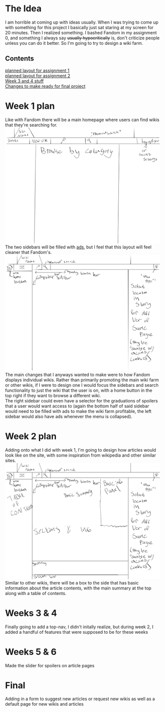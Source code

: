 # The Idea
I am horrible at coming up with ideas usually. When I was trying to come up with something for this project I basically just sat staring at my screen for 20 minutes. Then I realized something. I bashed Fandom in my assignment 0, and something I always say <del>usually hypocritically</del> is, don't criticize people unless you can do it better. So I'm going to try to design a wiki farm.<br>
## Contents
[planned layout for assignment 1](#week-1-plan)  
[planned layout for assignment 2](#week-2-plan)  
[Week 3 and 4 stuff](#weeks-3--4)  
[Changes to make ready for final project](#final)
# Week 1 plan
Like with Fandom there will be a main homepage where users can find wikis that they're searching for.
![img](assets/site_planner-1.png)
The two sidebars will be filled with <a href="https://youtu.be/KpPE85Jogjw?si=zzoPQacab8fY9wdY&t=16">ads</a>, but I feel that this layout will feel cleaner that Fandom's.
![img](assets/site_planner-2.png)
The main changes that I anyways wanted to make were to how Fandom displays individual wikis. Rather than primarily promoting the main wiki farm or other wikis, if I were to design one I would focus the sidebars and search functionality to just the wiki that the user is on, with a home button in the top right if they want to browse a different wiki. <br>
The right sidebar could even have a selector for the graduations of spoilers that a user would want access to (again the bottom half of said sidebar would need to be filled with ads to make the wiki farm profitable, the left sidebar would also have ads whenever the menu is collapsed).
# Week 2 plan
Adding onto what I did with week 1, I'm going to design how articles would look like on the site, with some inspiration from wikipedia and other similar sites.
![img](assets/completed_article_layout.png)
Similar to other wikis, there will be a box to the side that has basic information about the article contents, with the main summary at the top along with a table of contents.
# Weeks 3 & 4
Finally going to add a top-nav, I didn't initally realize, but during week 2, I added a handful of features that were supposed to be for these weeks
# Weeks 5 & 6
Made the slider for spoilers on article pages
# Final
Adding in a form to suggest new articles or request new wikis as well as a default page for new wikis and articles